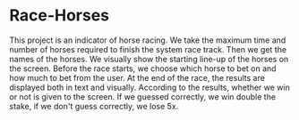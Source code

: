 # Race-Horses
This project is an indicator of horse racing. We take the maximum time and number of horses required to finish the system race track. Then we get the names of the horses. We visually show the starting line-up of the horses on the screen. Before the race starts, we choose which horse to bet on and how much to bet from the user. At the end of the race, the results are displayed both in text and visually. According to the results, whether we win or not is given to the screen. If we guessed correctly, we win double the stake, if we don't guess correctly, we lose 5x.
